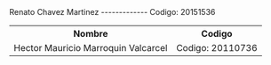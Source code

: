 <table><tr><th>Nombre</th><th>Codigo</th></tr><tr><td>Hector Mauricio Marroquin Valcarcel</td><td>Codigo: 20110736</td> </tr>
<tr>Renato Chavez Martinez              ------------- Codigo: 20151536</tr>
